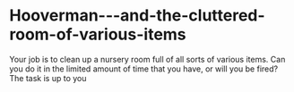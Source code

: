 # Hooverman---and-the-cluttered-room-of-various-items
Your job is to clean up a nursery room full of all sorts of various items. Can you do it in the limited amount of time that you have, or will you be fired? The task is up to you
